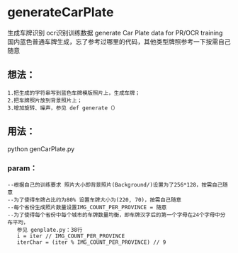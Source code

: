 # generateCarPlate
生成车牌识别 ocr识别训练数据
generate Car Plate data for PR/OCR training
国内蓝色普通车牌生成，忘了参考过哪里的代码，其他类型牌照参考一下按需自己随意

## 想法：
```
1.把生成的字符串写到蓝色车牌模版照片上，生成车牌；
2.把车牌照片放到背景照片上；
3.增加旋转、噪声，参见 def generate（）
```

## 用法：
python genCarPlate.py

### param：
```
--根据自己的训练要求 照片大小即背景照片(Background/)设置为了256*128，按需自己随意
--为了使得车牌占比约为80% 设置车牌大小为(220, 70)，按需自己随意
--每个省份生成照片数量设置IMG_COUNT_PER_PROVINCE = 随意
--为了使得每个省份中每个城市的车牌数量均衡，即车牌汉字后的第一个字母在24个字母中分布平均，
   参见 genplate.py：38行
   i = iter // IMG_COUNT_PER_PROVINCE
   iterChar = (iter % IMG_COUNT_PER_PROVINCE) // 9
```
